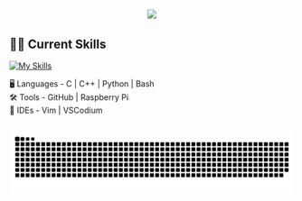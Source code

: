 <h1 align="Center"></h1>

<div align="center">
  <img src="https://i.pinimg.com/originals/86/d7/5a/86d75a902dda5a4c6ac4b95d8a5afba4.gif"/>
</div>

<h2 align="left">🧑‍💻 Current Skills</h2>

[![My Skills](https://skillicons.dev/icons?i=c,cpp,python,bash,github,linux,arch,raspberrypi,vim,vscode,vscodium)](https://skillicons.dev)

<p align="left">🖥️ Languages - C | C++ | Python | Bash<br>🛠️ Tools - GitHub | Raspberry Pi<br>🤖 IDEs - Vim | VSCodium</p>

<h2 align="left"></h2>

<div align="center" >
  <img src="https://raw.githubusercontent.com/Link-Wolf/Link-Wolf/output/snake.svg" alt="Snake animation" />
</div>
